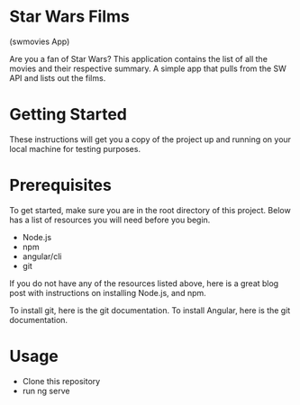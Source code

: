 # Star Wars Films 
(swmovies App)

Are you a fan of Star Wars? This application contains the list of all the movies and their respective summary.
A simple app that pulls from the SW API and lists out the films.

# Getting Started
These instructions will get you a copy of the project up and running on your local machine for testing purposes. 

# Prerequisites
To get started, make sure you are in the root directory of this project. Below has a list of resources you will need before you begin.

- Node.js 
- npm
- angular/cli
- git

If you do not have any of the resources listed above, here is a great blog post with instructions on installing Node.js, and npm.

To install git, here is the git documentation.
To install Angular, here is the git documentation.

# Usage
- Clone this repository
- run ng serve
